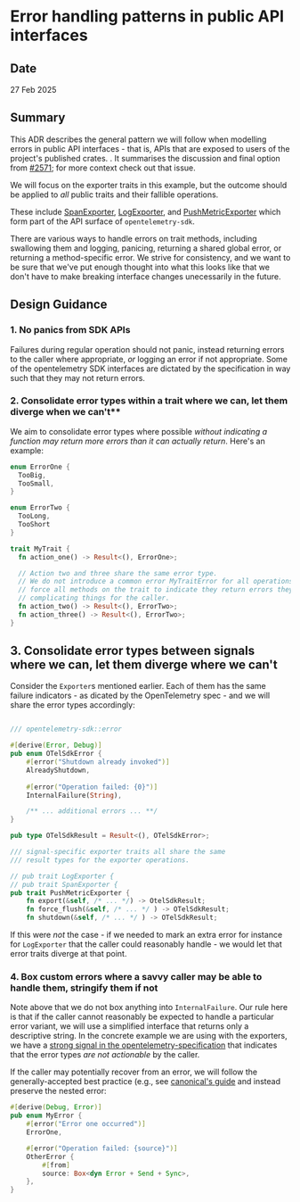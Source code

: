 # Error handling patterns in public API interfaces
## Date
27 Feb 2025 

## Summary

This ADR describes the general pattern we will follow when modelling errors in public API interfaces - that is, APIs that are exposed to users of the project's published crates. . It summarises the discussion and final option from [#2571](https://github.com/open-telemetry/opentelemetry-rust/issues/2571); for more context check out that issue. 

We will focus on the exporter traits in this example, but the outcome should be applied to _all_ public traits and their fallible operations. 

These include [SpanExporter](https://github.com/open-telemetry/opentelemetry-rust/blob/eca1ce87084c39667061281e662d5edb9a002882/opentelemetry-sdk/src/trace/export.rs#L18), [LogExporter](https://github.com/open-telemetry/opentelemetry-rust/blob/eca1ce87084c39667061281e662d5edb9a002882/opentelemetry-sdk/src/logs/export.rs#L115), and [PushMetricExporter](https://github.com/open-telemetry/opentelemetry-rust/blob/eca1ce87084c39667061281e662d5edb9a002882/opentelemetry-sdk/src/metrics/exporter.rs#L11) which form part of the API surface of `opentelemetry-sdk`.

There are various ways to handle errors on trait methods, including swallowing them and logging, panicing, returning a shared global error, or returning a method-specific error. We strive for consistency, and we want to be sure that we've put enough thought into what this looks like that we don't have to make breaking interface changes unecessarily in the future.

## Design Guidance

### 1. No panics from SDK APIs
Failures during regular operation should not panic, instead returning errors to the caller where appropriate, _or_ logging an error if not appropriate.
Some of the opentelemetry SDK interfaces are dictated by the specification in way such that they may not return errors. 

### 2. Consolidate error types within a trait where we can, let them diverge when we can't**

We aim to consolidate error types where possible _without indicating a function may return more errors than it can actually return_. 
Here's an example:

```rust
enum ErrorOne {
  TooBig,
  TooSmall,
}

enum ErrorTwo {
  TooLong,
  TooShort
}

trait MyTrait {
  fn action_one() -> Result<(), ErrorOne>;

  // Action two and three share the same error type. 
  // We do not introduce a common error MyTraitError for all operations, as this would
  // force all methods on the trait to indicate they return errors they do not return,
  // complicating things for the caller.  
  fn action_two() -> Result<(), ErrorTwo>;
  fn action_three() -> Result<(), ErrorTwo>;
}
```
## 3. Consolidate error types between signals where we can, let them diverge where we can't

Consider the `Exporter`s mentioned earlier. Each of them has the same failure indicators - as dicated by the OpenTelemetry spec  - and we will
share the error types accordingly: 

```rust

/// opentelemetry-sdk::error

#[derive(Error, Debug)]
pub enum OTelSdkError {
    #[error("Shutdown already invoked")]
    AlreadyShutdown,
    
    #[error("Operation failed: {0}")]
    InternalFailure(String),

    /** ... additional errors ... **/ 
}

pub type OTelSdkResult = Result<(), OTelSdkError>;

/// signal-specific exporter traits all share the same 
/// result types for the exporter operations.

// pub trait LogExporter {
// pub trait SpanExporter {
pub trait PushMetricExporter {
    fn export(&self, /* ... */) -> OtelSdkResult;
    fn force_flush(&self, /* ... */ ) -> OTelSdkResult;
    fn shutdown(&self, /* ... */ ) -> OTelSdkResult;
```

If this were _not_ the case - if we needed to mark an extra error for instance for `LogExporter` that the caller could reasonably handle - 
we would let that error traits diverge at that point. 

### 4. Box custom errors where a savvy caller may be able to handle them, stringify them if not

Note above that we do not box anything into `InternalFailure`. Our rule here is that if the caller cannot reasonably be expected to handle a particular error variant, we will use a simplified interface that returns only a descriptive string. In the concrete example we are using with the exporters, we have a [strong signal in the opentelemetry-specification](https://github.com/open-telemetry/opentelemetry-specification/blob/main/specification/logs/sdk.md#export) that indicates that the error types _are not actionable_ by the caller. 

If the caller may potentially recover from an error, we will follow the generally-accepted best practice (e.g., see [canonical's guide](https://canonical.github.io/rust-best-practices/error-and-panic-discipline.html) and instead preserve the nested error:

```rust
#[derive(Debug, Error)]
pub enum MyError {
    #[error("Error one occurred")]
    ErrorOne, 

    #[error("Operation failed: {source}")]
    OtherError {
        #[from]
        source: Box<dyn Error + Send + Sync>,
    },
}
```

